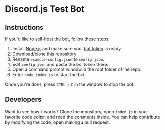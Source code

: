 # Discord.js Test Bot

## Instructions

If you'd like to self-host the bot, follow these steps:

1. Install [Node.js](https://nodejs.org/) and make sure your [bot token](https://discord.com/developers/applications/) is ready.
2. Download/clone this repository
3. Rename `example-config.json` to `config.json`.
4. Edit `config.json` and paste the bot token there.
5. Open a command prompt window in the root folder of the repo.
6. Enter `node index.js` to start the bot.

Once you're done, press `CTRL` + `C` in the window to stop the bot.

## Developers

Want to see how it works? Clone the repository, open `index.js` in your favorite code editor, and read the comments inside.
You can help contribute by modifying the code, open making a pull request.
